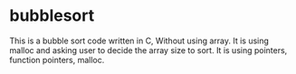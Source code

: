 # bubblesort

This is a bubble sort code written in C, Without using array. It is using malloc and asking user to decide the array size to sort.
It is using pointers, function pointers, malloc.
